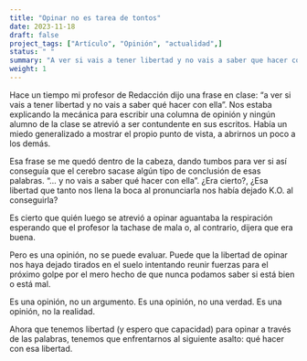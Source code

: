 ```yaml
---
title: "Opinar no es tarea de tontos"
date: 2023-11-18
draft: false
project_tags: ["Artículo", "Opinión", "actualidad",]
status: " "
summary: "A ver si vais a tener libertad y no vais a saber que hacer con ella"
weight: 1
---
```

Hace un tiempo mi profesor de Redacción dijo una frase en clase: “a ver si vais a tener libertad
y no vais a saber qué hacer con ella”. Nos estaba explicando la mecánica para escribir una columna 
de opinión y ningún alumno de la clase se atrevió a ser contundente en sus escritos. Había un miedo
generalizado a mostrar el propio punto de vista, a abrirnos un poco a los demás. 

Esa frase se me quedó dentro de la cabeza, dando tumbos para ver si así conseguía que el cerebro
sacase algún tipo de conclusión de esas palabras. “… y no vais a saber qué hacer con ella”. ¿Era cierto?, 
¿Esa libertad que tanto nos llena la boca al pronunciarla nos había dejado K.O. al conseguirla?

Es cierto que quién luego se atrevió a opinar aguantaba la respiración esperando que el profesor la 
tachase de mala o, al contrario, dijera que era buena. 

Pero es una opinión, no se puede evaluar. Puede que la libertad de opinar nos haya dejado tirados en el 
suelo intentando reunir fuerzas para el próximo golpe por el mero hecho de que nunca podamos saber si está
bien o está mal. 

Es una opinión, no un argumento. Es una opinión, no una verdad. Es una opinión, no la realidad. 

Ahora que tenemos libertad (y espero que capacidad) para opinar a través de las palabras, tenemos 
que enfrentarnos al siguiente asalto: qué hacer con esa libertad. 
